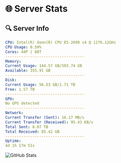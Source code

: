 # 🌐 Server Stats
## 🔍 Server Info
```yaml
CPU: Intel(R) Xeon(R) CPU E5-2699 v4 @ 1276.12GHz
CPU Usage: 0.50%
Cores: 44P | 88T
-----------------------------------
Memory:
Current Usage: 144.57 GB/503.74 GB
Available: 355.91 GB
-----------------------------------
Disk:
Current Usage: 56.53 GB/1.71 TB
Free: 1.57 TB
-----------------------------------
GPU:
No GPU detected
-----------------------------------
Network:
Current Transfer (Sent): 16.17 MB/s
Current Transfer (Received): 95.43 KB/s
Total Sent: 8.07 TB
Total Received: 85.42 GB
-----------------------------------
Uptime:
4d 1h 17m 51s
```
![GitHub Stats](https://img.shields.io/badge/Updated-2025-03-11_22:40:40-blue)